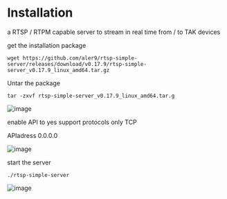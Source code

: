 # Installation
a RTSP / RTPM capable server to stream in real time from / to TAK devices

get the installation package

```
wget https://github.com/aler9/rtsp-simple-server/releases/download/v0.17.9/rtsp-simple-server_v0.17.9_linux_amd64.tar.gz
```

Untar the package
```
tar -zxvf rtsp-simple-server_v0.17.9_linux_amd64.tar.g
```


![image](https://user-images.githubusercontent.com/60719165/142767943-a3363aec-a250-4b02-9156-3b9a58627665.png)

enable API to yes
support protocols only TCP

APIadress 0.0.0.0

![image](https://user-images.githubusercontent.com/60719165/142767998-72a03e49-9055-4d4e-ac90-e8e00c51ffa9.png)

start the server
```
./rtsp-simple-server
```

![image](https://user-images.githubusercontent.com/60719165/142768024-34d32416-8c73-4848-a303-93b54bcac1d4.png)
